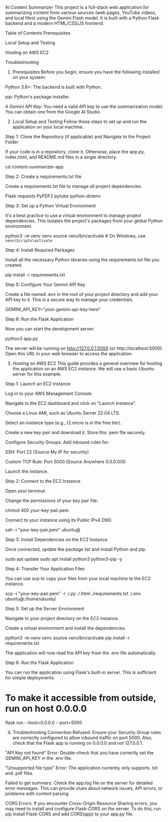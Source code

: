 AI Content Summarizer
This project is a full-stack web application for summarizing content from various sources (web pages, YouTube videos, and local files) using the Gemini Flash model. It is built with a Python Flask backend and a modern HTML/CSS/JS frontend.

Table of Contents
Prerequisites

Local Setup and Testing

Hosting on AWS EC2

Troubleshooting

1. Prerequisites
Before you begin, ensure you have the following installed on your system:

Python 3.8+: The backend is built with Python.

pip: Python's package installer.

A Gemini API Key: You need a valid API key to use the summarization model. You can obtain one from the Google AI Studio.

2. Local Setup and Testing
Follow these steps to set up and run the application on your local machine.

Step 1: Clone the Repository (if applicable) and Navigate to the Project Folder

If your code is in a repository, clone it. Otherwise, place the app.py, index.html, and README.md files in a single directory.

cd content-summarizer-app


Step 2: Create a requirements.txt file

Create a requirements.txt file to manage all project dependencies.

Flask
requests
PyPDF2
pytube
python-dotenv

Step 3: Set up a Python Virtual Environment

It's a best practice to use a virtual environment to manage project dependencies. This isolates the project's packages from your global Python environment.

python3 -m venv venv
source venv/bin/activate  # On Windows, use `venv\Scripts\activate`


Step 4: Install Required Packages

Install all the necessary Python libraries using the requirements.txt file you created.

pip install -r requirements.txt


Step 5: Configure Your Gemini API Key

Create a file named .env in the root of your project directory and add your API key to it. This is a secure way to manage your credentials.

GEMINI_API_KEY="your-gemini-api-key-here"

Step 6: Run the Flask Application

Now you can start the development server.

python3 app.py


The server will be running on http://127.0.0.1:5000 (or http://localhost:5000). Open this URL in your web browser to access the application.

3. Hosting on AWS EC2
This guide provides a general overview for hosting the application on an AWS EC2 instance. We will use a basic Ubuntu server for this example.

Step 1: Launch an EC2 Instance

Log in to your AWS Management Console.

Navigate to the EC2 dashboard and click on "Launch Instance".

Choose a Linux AMI, such as Ubuntu Server 22.04 LTS.

Select an instance type (e.g., t2.micro is in the free tier).

Create a new key pair and download it. Store this .pem file securely.

Configure Security Groups: Add inbound rules for:

SSH: Port 22 (Source My IP for security)

Custom TCP Rule: Port 5000 (Source Anywhere 0.0.0.0/0)

Launch the instance.

Step 2: Connect to the EC2 Instance

Open your terminal.

Change the permissions of your key pair file:

chmod 400 your-key-pair.pem


Connect to your instance using its Public IPv4 DNS:

ssh -i "your-key-pair.pem" ubuntu@<ec2-public-dns-name>


Step 3: Install Dependencies on the EC2 Instance

Once connected, update the package list and install Python and pip.

sudo apt update
sudo apt install python3 python3-pip -y


Step 4: Transfer Your Application Files

You can use scp to copy your files from your local machine to the EC2 instance.

scp -i "your-key-pair.pem" -r ./*.py ./*.html ./requirements.txt ./.env ubuntu@<ec2-public-dns-name>:/home/ubuntu/


Step 5: Set up the Server Environment

Navigate to your project directory on the EC2 instance.

Create a virtual environment and install the dependencies.

python3 -m venv venv
source venv/bin/activate
pip install -r requirements.txt


The application will now read the API key from the .env file automatically.

Step 6: Run the Flask Application

You can run the application using Flask's built-in server. This is sufficient for simple deployments.

# To make it accessible from outside, run on host 0.0.0.0
flask run --host=0.0.0.0 --port=5000


4. Troubleshooting
Connection Refused: Ensure your Security Group rules are correctly configured to allow inbound traffic on port 5000. Also, check that the Flask app is running on 0.0.0.0 and not 127.0.0.1.

"API Key not found" Error: Double-check that you have correctly set the GEMINI_API_KEY in the .env file.

"Unsupported file type" Error: The application currently only supports .txt and .pdf files.

Failed to get summary: Check the app.log file on the server for detailed error messages. This can provide clues about network issues, API errors, or problems with content parsing.

CORS Errors: If you encounter Cross-Origin Resource Sharing errors, you may need to install and configure Flask-CORS on the server. To do this, run pip install Flask-CORS and add CORS(app) to your app.py file.